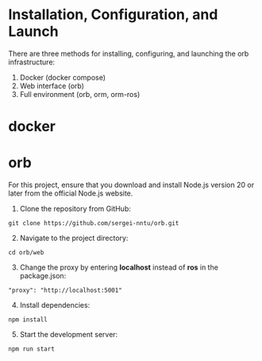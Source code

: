 # Installation, Configuration, and Launch
There are three methods for installing, configuring, and launching the orb infrastructure:

1. Docker (docker compose)
2. Web interface (orb) 
3. Full environment (orb, orm, orm-ros)

# docker


# orb
For this project, ensure that you download and install Node.js version 20 or later from the official Node.js website.

1. Clone the repository from GitHub:

```
git clone https://github.com/sergei-nntu/orb.git
```

2. Navigate to the project directory:
```
cd orb/web
```

3. Change the proxy by entering **localhost** instead of **ros** in the package.json:
```
"proxy": "http://localhost:5001"
```

4. Install dependencies:
```
npm install
```

5. Start the development server:
```
npm run start
```